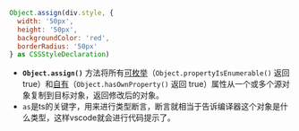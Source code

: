 ``` js
Object.assign(div.style, {
  width: '50px',
  height: '50px',
  backgroundColor: 'red',
  borderRadius: '50px'
} as CSSStyleDeclaration)
```

- **`Object.assign()`** 方法将所有[可枚举](https://developer.mozilla.org/zh-CN/docs/Web/JavaScript/Reference/Global_Objects/Object/propertyIsEnumerable)（`Object.propertyIsEnumerable()` 返回 true）和[自有](https://developer.mozilla.org/zh-CN/docs/Web/JavaScript/Reference/Global_Objects/Object/hasOwnProperty)（`Object.hasOwnProperty()` 返回 true）属性从一个或多个源对象复制到目标对象，返回修改后的对象。
-  `as`是ts的关键字，用来进行类型断言，断言就相当于告诉编译器这个对象是什么类型，这样vscode就会进行代码提示了。
